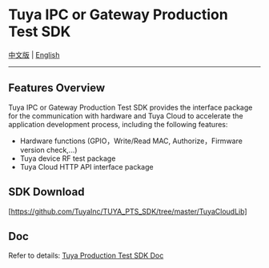 # Tuya IPC or Gateway Production Test SDK

[中文版](https://github.com/TuyaInc/TUYA_PTS_SDK/tree/master/IPC_Gateway/README_zh.md) | [English](https://github.com/TuyaInc/TUYA_PTS_SDK/tree/master/IPC_Gateway/README.md)

------

## Features Overview

Tuya IPC or Gateway Production Test SDK provides the interface package for the communication with hardware and Tuya Cloud to accelerate the application development process, including the following features:

- Hardware functions (GPIO，Write/Read MAC, Authorize，Firmware version check,...)
- Tuya device RF test package
- Tuya Cloud HTTP API interface package

## SDK Download

[https://github.com/TuyaInc/TUYA_PTS_SDK/tree/master/TuyaCloudLib]

## Doc

Refer to details: [Tuya Production Test SDK Doc](<https://developer.tuya.com/cn/docs/iot/smart-production/production-test-solution/presentations/tuya-ipcgateway-authorize-instruction?id=K9fz94ddv8xud>)


